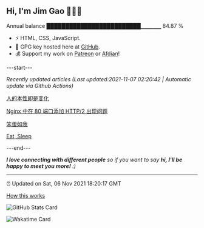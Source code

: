
<h2>Hi, I'm Jim Gao 👋👨‍💻</h2>

Annual balance    █████████████████████████▁▁▁▁▁   84.87 %

- ⚡ HTML, CSS, JavaScript.
- 🔑 GPG key hosted here at [GitHub](https://github.com/tianheg.gpg).
- 💰 Support my work on [Patreon](https://www.patreon.com/tianheg) or [Afdian](https://afdian.net/@tianheg)!

---start---

*Recently updated articles (Last updated:2021-11-07 02:20:42 | Automatic update via Github Actions)*

[人的本性即是变化](https://blog.yidajiabei.xyz/posts/people-always-change/)

[Nginx 中在 80 端口添加 HTTP/2 出现问题](https://blog.yidajiabei.xyz/posts/nginx-error-with-80-http2/)

[笨蛋如我](https://blog.yidajiabei.xyz/posts/idiot-like-me/)

[Eat, Sleep](https://blog.yidajiabei.xyz/en/posts/eat-sleep/)

---end---

<em><b>I love connecting with different people</b> so if you want to say <b>hi, I'll be happy to meet you more!</b> :)</em>

---

⏰ Updated on Sat, 06 Nov 2021 18:20:17 GMT

[How this works](https://github.com/tianheg/tianheg/issues/1)

![GitHub Stats Card](https://tianheg-readme-stats.vercel.app/api?username=tianheg&show_icons=true)

![Wakatime Card](https://tianheg-readme-stats.vercel.app/api/wakatime?username=tianheg&layout=compact)
